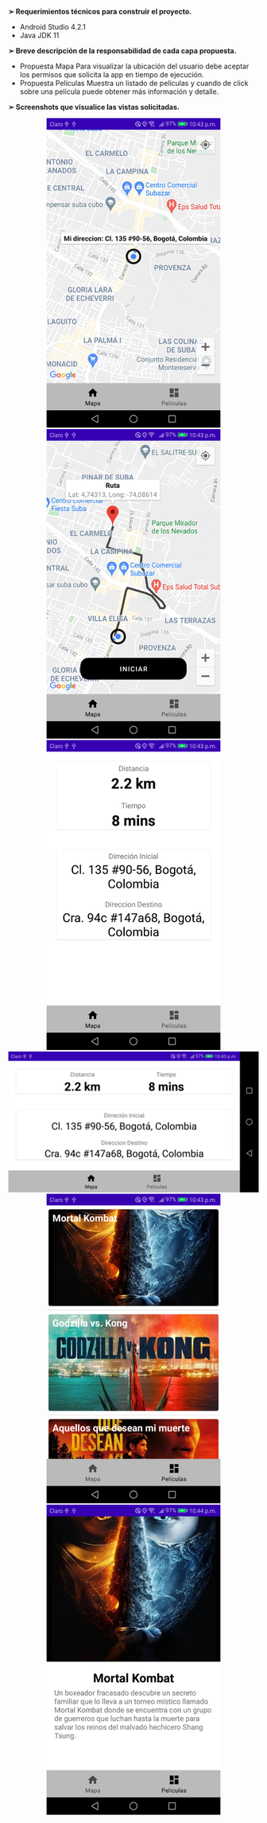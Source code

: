 

**➢ Requerimientos técnicos para construir el proyecto.**
* Android Studio 4.2.1
* Java JDK 11

**➢ Breve descripción de la responsabilidad de cada capa propuesta.**

* Propuesta Mapa
  Para visualizar la ubicación del usuario debe aceptar los permisos que solicita la app en tiempo de ejecución.
* Propuesta Películas
  Muestra un listado de películas y cuando de click sobre una película puede obtener más información y detalle.

**➢ Screenshots que visualice las vistas solicitadas.**
<!-- ![Screenshot](imagenes/uno.png) -->
<p align="center">
  <img src="imagenes/1Home.png" width="350" title="Home">
  <img src="imagenes/2Home_draw.png" width="350" alt="Draw">
  <img src="imagenes/3Mapa_portrait.png" width="350" alt="Portrait">
  <img src="imagenes/4Mapa_landscape.png" width="550" alt="LandScape">
  <img src="imagenes/5Pelicula_lista.png" width="350" alt="Listado peliculas">
  <img src="imagenes/6Pelicula_detalle.png" width="350" alt="Peliculas detalle">
</p>
